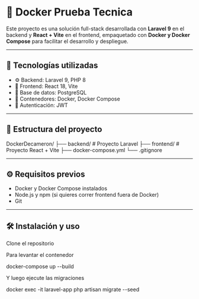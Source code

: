 # 🐳 Docker Prueba Tecnica

Este proyecto es una solución full-stack desarrollada con **Laravel 9** en el backend y **React + Vite** en el frontend, empaquetado con **Docker y Docker Compose** para facilitar el desarrollo y despliegue.

---

## 🚀 Tecnologías utilizadas

- ⚙️ Backend: Laravel 9, PHP 8
- 🎨 Frontend: React 18, Vite
- 🐘 Base de datos: PostgreSQL
- 🐳 Contenedores: Docker, Docker Compose
- 🔐 Autenticación: JWT

---

## 📂 Estructura del proyecto

DockerDecameron/
├── backend/ # Proyecto Laravel
├── frontend/ # Proyecto React + Vite
├── docker-compose.yml
└── .gitignore


---

## ⚙️ Requisitos previos

- Docker y Docker Compose instalados  
- Node.js y npm (si quieres correr frontend fuera de Docker)  
- Git

---

## 🛠️ Instalación y uso

Clone el repositorio

Para levantar el contenedor

docker-compose up --build

Y luego ejecute las migraciones

docker exec -it laravel-app php artisan migrate --seed

